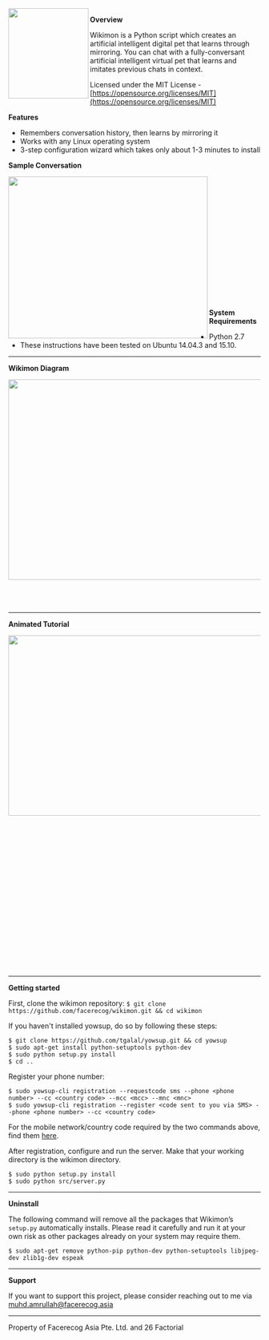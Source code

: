 

<img src="https://raw.githubusercontent.com/facerecog/wikimon/gh-pages/images/Wikimon-Logo.png" align="left" height="180" width="160" />





**Overview**  

Wikimon is a Python script which creates an artificial intelligent digital pet that learns through mirroring.
You can chat with a fully-conversant artificial intelligent virtual pet that learns and imitates previous chats in context.

Licensed under the MIT License - [https://opensource.org/licenses/MIT](https://opensource.org/licenses/MIT)

**Features**
	
- Remembers conversation history, then learns by mirroring it 
- Works with any Linux operating system
- 3-step configuration wizard which takes only about 1-3 minutes to install 

**Sample Conversation** 

<div style="float:left; width:100%">
    <img src="https://raw.githubusercontent.com/facerecog/wikimon/gh-pages/images/Wikimon-Learning-Language-Crop.gif" align="left" width=398px height=323px  />


&nbsp;
&nbsp;  
&nbsp;  
&nbsp;  
&nbsp;  
&nbsp;  
&nbsp;  
&nbsp;  
&nbsp;  
&nbsp;
&nbsp;  
&nbsp;  
&nbsp;  
&nbsp;  
 

&nbsp;

**System Requirements**

- Python 2.7
- These instructions have been tested on Ubuntu 14.04.3 and 15.10.

-----------------------

**Wikimon Diagram**  

<img src="https://raw.githubusercontent.com/facerecog/wikimon/gh-pages/images/WikimonDiagram.png" align="left" height="400" width="700" />


&nbsp;  
&nbsp;  
&nbsp;




-----------------------

**Animated Tutorial**

<div style="float:left; width:100%">
    <img src="https://raw.githubusercontent.com/facerecog/wikimon/gh-pages/images/Facerecog-Tutorial-Wikimon.gif" align="left" width=640 height=360px  />


&nbsp;
&nbsp;  
&nbsp;  
&nbsp;  
&nbsp;  
&nbsp;  
&nbsp;  
&nbsp;
&nbsp;  
&nbsp;  
&nbsp;  
&nbsp;  
&nbsp;  
&nbsp;  
&nbsp;  
&nbsp;  
&nbsp;  
&nbsp;  
&nbsp;  
&nbsp;  


-----------------------

**Getting started** 

First, clone the wikimon repository:
`$ git clone https://github.com/facerecog/wikimon.git && cd wikimon`

If you haven't installed yowsup, do so by following these steps:

```
$ git clone https://github.com/tgalal/yowsup.git && cd yowsup
$ sudo apt-get install python-setuptools python-dev
$ sudo python setup.py install
$ cd ..
```
Register your phone number:

```
$ sudo yowsup-cli registration --requestcode sms --phone <phone number> --cc <country code> --mcc <mcc> --mnc <mnc>
$ sudo yowsup-cli registration --register <code sent to you via SMS> --phone <phone number> --cc <country code>
```
For the mobile network/country code required by the two commands above, find them [here](https://en.wikipedia.org/wiki/Mobile_country_code).

After registration, configure and run the server. Make that your working directory is the wikimon directory.
```
$ sudo python setup.py install
$ sudo python src/server.py
```


-----------------------

**Uninstall** 


The following command will remove all the packages that Wikimon’s `setup.py` automatically installs. Please read it carefully and run it at your own risk as other packages already on your system may require them.

```
$ sudo apt-get remove python-pip python-dev python-setuptools libjpeg-dev zlib1g-dev espeak
```

-------------------------

**Support**  

If you want to support this project, please consider reaching out to me via  muhd.amrullah@facerecog.asia  


-------------------------  
Property of Facerecog Asia Pte. Ltd. and 26 Factorial